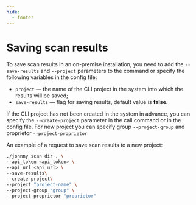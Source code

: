 ```yaml
---
hide:
  - footer
---
```


# Saving scan results

To save scan results in an on-premise installation, you need to add the `--save-results` and `--project` parameters to the command or specify the following variables in the config file:

- `project` — the name of the CLI project in the system into which the results will be saved;
- `save-results` — flag for saving results, default value is **false**.

If the CLI project has not been created in the system in advance, you can specify the `--create-project` parameter in the call command or in the config file.
For new project you can specify group `--project-group` and proprietor `--project-proprietor`

An example of a request to save scan results to a new project:

```bash
./johnny scan dir . \
--api_token <api_token> \
--api_url <api_url> \
--save-results\
--create-project\
--project "project-name" \
--project-group "group" \
--project-proprietor "proprietor"
```
